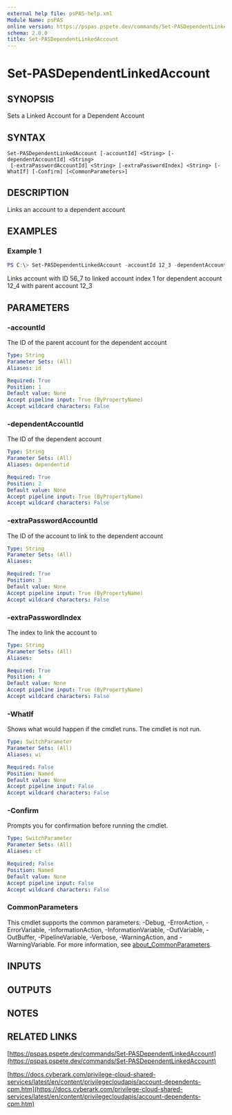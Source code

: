 ```yaml
---
external help file: psPAS-help.xml
Module Name: psPAS
online version: https://pspas.pspete.dev/commands/Set-PASDependentLinkedAccount
schema: 2.0.0
title: Set-PASDependentLinkedAccount
---
```


# Set-PASDependentLinkedAccount

## SYNOPSIS

Sets a Linked Account for a Dependent Account

## SYNTAX

```
Set-PASDependentLinkedAccount [-accountId] <String> [-dependentAccountId] <String>
 [-extraPasswordAccountId] <String> [-extraPasswordIndex] <String> [-WhatIf] [-Confirm] [<CommonParameters>]
```

## DESCRIPTION

Links an account to a dependent account

## EXAMPLES

### Example 1

```powershell
PS C:\> Set-PASDependentLinkedAccount -accountId 12_3 -dependentAccountId 12_4 -extraPasswordAccountId 56_7 -extraPasswordIndex 1
```

Links account with ID 56_7 to linked account index 1 for dependent account 12_4 with parent account 12_3

## PARAMETERS

### -accountId

The ID of the parent account for the dependent account

```yaml
Type: String
Parameter Sets: (All)
Aliases: id

Required: True
Position: 1
Default value: None
Accept pipeline input: True (ByPropertyName)
Accept wildcard characters: False
```

### -dependentAccountId

The ID of the dependent account

```yaml
Type: String
Parameter Sets: (All)
Aliases: dependentid

Required: True
Position: 2
Default value: None
Accept pipeline input: True (ByPropertyName)
Accept wildcard characters: False
```

### -extraPasswordAccountId

The ID of the account to link to the dependent account

```yaml
Type: String
Parameter Sets: (All)
Aliases:

Required: True
Position: 3
Default value: None
Accept pipeline input: True (ByPropertyName)
Accept wildcard characters: False
```

### -extraPasswordIndex

The index to link the account to

```yaml
Type: String
Parameter Sets: (All)
Aliases:

Required: True
Position: 4
Default value: None
Accept pipeline input: True (ByPropertyName)
Accept wildcard characters: False
```

### -WhatIf

Shows what would happen if the cmdlet runs.
The cmdlet is not run.

```yaml
Type: SwitchParameter
Parameter Sets: (All)
Aliases: wi

Required: False
Position: Named
Default value: None
Accept pipeline input: False
Accept wildcard characters: False
```

### -Confirm

Prompts you for confirmation before running the cmdlet.

```yaml
Type: SwitchParameter
Parameter Sets: (All)
Aliases: cf

Required: False
Position: Named
Default value: None
Accept pipeline input: False
Accept wildcard characters: False
```

### CommonParameters
This cmdlet supports the common parameters: -Debug, -ErrorAction, -ErrorVariable, -InformationAction, -InformationVariable, -OutVariable, -OutBuffer, -PipelineVariable, -Verbose, -WarningAction, and -WarningVariable. For more information, see [about_CommonParameters](http://go.microsoft.com/fwlink/?LinkID=113216).

## INPUTS

## OUTPUTS

## NOTES

## RELATED LINKS

[https://pspas.pspete.dev/commands/Set-PASDependentLinkedAccount](https://pspas.pspete.dev/commands/Set-PASDependentLinkedAccount)

[https://docs.cyberark.com/privilege-cloud-shared-services/latest/en/content/privilegecloudapis/account-dependents-cpm.htm](https://docs.cyberark.com/privilege-cloud-shared-services/latest/en/content/privilegecloudapis/account-dependents-cpm.htm)
